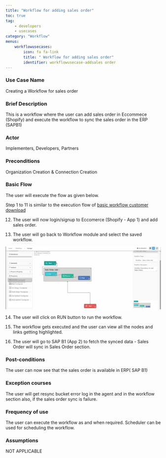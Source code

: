 ```yaml
---
title: "Workflow for adding sales order"
toc: true
tag: 
    - developers
    - usecases
category: "Workflow"           
menus: 
    workflowusecases:
        icon: fa fa-link
        title: " Workflow for adding sales order" 
        identifier: workflowusecase-addsales order
---
```


### Use Case Name  
Creating a Workflow for sales order

### Brief Description
 This is a workflow where the user can add sales order in Eccommece (Shopify) and execute the  workflow to sync the sales order in the ERP (SAPB1) 

### Actor 
Implementers, Developers, Partners  

### Preconditions 
Organization Creation & Connection Creation 

### Basic Flow

The user will execute the flow as given below.

Step 1 to 11 is similar to the execution flow of [basic workflow customer download](/workflow/basic-workflow-customer-download/)

12. The user will now login/signup to Eccomerce (Shopify - App 1) and add sales order.

13. The user will go back to Workflow module and select the saved workflow.

![Workflow-SalesOrderAdd](/staticfiles/workflow-management/media/Workflow-SalesOrderAdd.png)

14. The user will click on RUN button to run the workflow.

15. The workflow gets executed and the user can view all the nodes and links getting highlighted.

16.  The user will go to SAP B1 (App 2)  to fetch the synced data - Sales Order will sync in Sales Order section. 



### Post-conditions
 The user can now see that the sales order is  available in ERP( SAP B1)

### Exception courses 
The user will get resync bucket error log in the agent and in the workflow section also, if the sales order sync is failure.       

### Frequency of use
 The user can execute the workflow as and when required. Scheduler can be used for scheduling the workflow.

### Assumptions 
NOT APPLICABLE 


